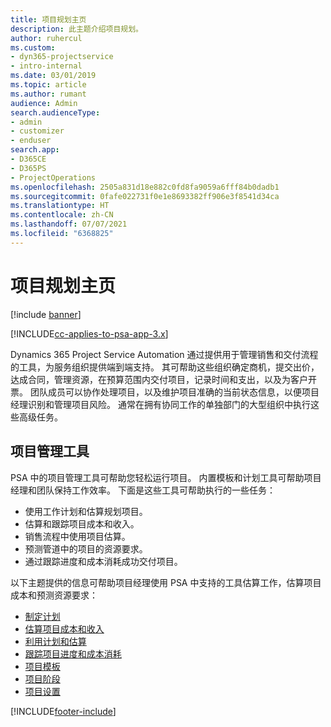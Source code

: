 ```yaml
---
title: 项目规划主页
description: 此主题介绍项目规划。
author: ruhercul
ms.custom:
- dyn365-projectservice
- intro-internal
ms.date: 03/01/2019
ms.topic: article
ms.author: rumant
audience: Admin
search.audienceType:
- admin
- customizer
- enduser
search.app:
- D365CE
- D365PS
- ProjectOperations
ms.openlocfilehash: 2505a831d18e882c0fd8fa9059a6fff84b0dadb1
ms.sourcegitcommit: 0fafe022731f0e1e8693382ff906e3f8541d34ca
ms.translationtype: HT
ms.contentlocale: zh-CN
ms.lasthandoff: 07/07/2021
ms.locfileid: "6368825"
---
```

# <a name="project-planning-home-page"></a>项目规划主页

[!include [banner](../includes/psa-now-project-operations.md)]

[!INCLUDE[cc-applies-to-psa-app-3.x](../includes/cc-applies-to-psa-app-3x.md)]

Dynamics 365 Project Service Automation 通过提供用于管理销售和交付流程的工具，为服务组织提供端到端支持。 其可帮助这些组织确定商机，提交出价，达成合同，管理资源，在预算范围内交付项目，记录时间和支出，以及为客户开票。 团队成员可以协作处理项目，以及维护项目准确的当前状态信息，以便项目经理识别和管理项目风险。 通常在拥有协同工作的单独部门的大型组织中执行这些高级任务。

## <a name="project-management-tools"></a>项目管理工具

PSA 中的项目管理工具可帮助您轻松运行项目。 内置模板和计划工具可帮助项目经理和团队保持工作效率。 下面是这些工具可帮助执行的一些任务：

- 使用工作计划和估算规划项目。
- 估算和跟踪项目成本和收入。
- 销售流程中使用项目估算。
- 预测管道中的项目的资源要求。
- 通过跟踪进度和成本消耗成功交付项目。

以下主题提供的信息可帮助项目经理使用 PSA 中支持的工具估算工作，估算项目成本和预测资源要求：

- [制定计划](project-creating.md)
- [估算项目成本和收入](project-estimating.md)
- [利用计划和估算](project-leveraging.md)
- [跟踪项目进度和成本消耗](project-tracking.md)
- [项目模板](project-templates.md)
- [项目阶段](project-stages.md)
- [项目设置](project-settings.md)


[!INCLUDE[footer-include](../includes/footer-banner.md)]